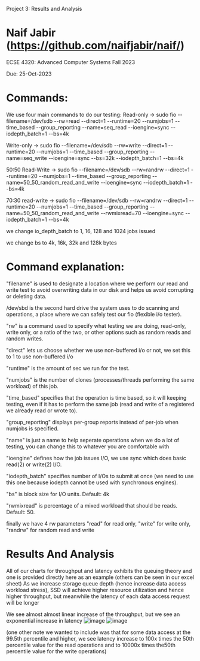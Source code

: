 Project 3: Results and Analysis

Naif Jabir (https://github.com/naifjabir/naif/)
===============================================

ECSE 4320: Advanced Computer Systems Fall 2023

Due: 25-Oct-2023

Commands:
=========
We use four main commands to do our testing:
Read-only -> sudo fio --filename=/dev/sdb --rw=read --direct=1 --runtime=20 --numjobs=1 --time_based --group_reporting --name=seq_read --ioengine=sync --iodepth_batch=1 --bs=4k

Write-only -> sudo fio --filename=/dev/sdb --rw=write --direct=1 --runtime=20 --numjobs=1 --time_based --group_reporting --name=seq_write --ioengine=sync --bs=32k --iodepth_batch=1 --bs=4k

50:50 Read-Write -> sudo fio --filename=/dev/sdb --rw=randrw --direct=1 --runtime=20 --numjobs=1 --time_based --group_reporting --name=50_50_random_read_and_write --ioengine=sync --iodepth_batch=1 --bs=4k

70:30 read-write -> sudo fio --filename=/dev/sdb --rw=randrw --direct=1 --runtime=20 --numjobs=1 --time_based --group_reporting --name=50_50_random_read_and_write --rwmixread=70 --ioengine=sync --iodepth_batch=1 --bs=4k

we change io_depth_batch to 1, 16, 128 and 1024 jobs issued

we change bs to 4k, 16k, 32k and 128k bytes

Command explanation:
====================

"filename" is used to designate a location where we perform our read and write test to avoid overwriting data in our disk and helps us avoid corrupting or deleting data.

/dev/sbd is the second hard drive the system uses to do scanning and operations, a place where we can safely test our fio (flexible i/o tester).

"rw" is a command used to specify what testing we are doing, read-only, write only, or a ratio of the two, or other options such as random reads and random writes.

"direct" lets us choose whether we use non-buffered i/o or not, we set this to 1 to use non-buffered i/o

"runtime" is the amount of sec we run for the test.

"numjobs" is the number of clones (processes/threads performing the same workload) of this job.

"time_based" specifies that the operation is time based, so it will keeping testing, even if it has to perform the same job (read and write of a registered we already read 
or wrote to).

"group_reporting" displays per-group reports instead of per-job when numjobs is specified.

"name" is just a name to help seperate operations when we do a lot of testing, you can change this to whatever you are comfortable with

"ioengine" defines how the job issues I/O, we use sync which does basic read(2) or write(2) I/O.

"iodepth_batch" specifies number of I/Os to submit at once (we need to use this one because iodepth cannot be used with synchronous engines).

"bs" is block size for I/O units. Default: 4k

"rwmixread" is percentage of a mixed workload that should be reads. Default: 50.

finally we have 4 rw parameters "read" for read only, "write" for write only, "randrw" for random read and write

Results And Analysis
====================
All of our charts for throughput and latency exhibits the queuing theory and one is provided directly here as an example (others can be seen in our excel sheet)
As we increase storage queue depth (hence increase data access workload stress), SSD will achieve higher resource utilization and hence higher throughput, but meanwhile the latency of each data access request will be longer

We see almost almost linear increase of the throughput, but we see an exponential increase in latency 
![image](https://github.com/naifjabir/naif/assets/144380230/a088ab33-6b4f-49f6-9de4-dee4364e296b)
![image](https://github.com/naifjabir/naif/assets/144380230/5a0ce32e-cfce-45a5-aad1-9baead00f0f4)

(one other note we wanted to include was that for some data access at the 99.5th percentile and higher, we see latency increase to 100x times the 50th percentile value for the read operations and to 10000x times the50th percentile value for the write operations)

